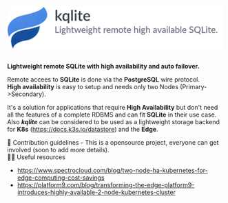 <picture>
 <img alt="rqlite logo" src="../kqlite-logo-with-text.png" width='500px'>
</picture>

## 

**Lightweight remote SQLite with high availability and auto failover.**

Remote accees to **SQLite** is done via the **PostgreSQL** wire protocol.<br>
**High availability** is easy to setup and needs only two Nodes (Primary->Secondary).<br>

It's a solution for applications that require **High Availability** but don't need all the features of a complete RDBMS and can fit **SQLite** in their use case.<br>
Also ***kqlite*** can be considered to be used as a lightweight storage backend for **K8s** (https://docs.k3s.io/datastore) and the **Edge**.<br>

🌈 Contribution guidelines - This is a opensource project, everyone can get involved (soon to add more details).<br>
👩‍💻 Useful resources 
- https://www.spectrocloud.com/blog/two-node-ha-kubernetes-for-edge-computing-cost-savings <br>
- https://platform9.com/blog/transforming-the-edge-platform9-introduces-highly-available-2-node-kubernetes-cluster<br>


